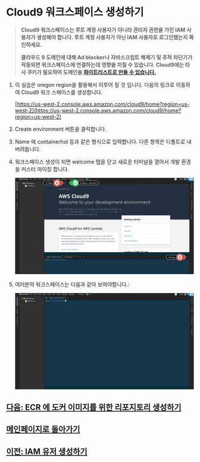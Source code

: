 # Cloud9 워크스페이스 생성하기

> **Cloud9 워크스페이스는 루트 계정 사용자가 아니라 관리자 권한을 가진 IAM 사용자가 생성해야 합니다. 루트 계정 사용자가 아닌 IAM 사용자로 로그인했는지 확인하세요.**
>
> **클라우드 9 도메인에 대해 Ad blocker나 자바스크립트 해제기 및 추적 차단기가 작동되면 워크스페이스에 연결하는데 영향을 끼칠 수 있습니다. Cloud9에는 타사 쿠키가 필요하여 도메인을 [화이트리스트로 만들 수 있습니다.](https://docs.aws.amazon.com/cloud9/latest/user-guide/troubleshooting.html#troubleshooting-env-loading)**

1. 이 실습은 oregon region을 활용해서 이루어 질 것 입니다. 다음의 링크로 이동하여 Cloud9 워크 스페이스를 생성합니다.

    [https://us-west-2.console.aws.amazon.com/cloud9/home?region=us-west-2](https://us-west-2.console.aws.amazon.com/cloud9/home?region=us-west-2)

2. Create environment 버튼을 클릭합니다.
3. Name 에 containerhol 등과 같은 형식으로 입력합니다. 다른 항목은 디폴트로 내버려둡니다.
4. 워크스페이스 생성이 되면 welcome 탭을 닫고 새로운 터미널을 열어서 개발 환경을 커스터 마이징 합니다.

     ![Alt](../images/cloud9/c9before.png "cloud9 before")

5. 여러분의 워크스페이스는 다음과 같아 보여야합니다.:

     ![Alt](../images/cloud9/c9after.png "cloud9 afters")

## [다음: ECR 에 도커 이미지를 위한 리포지토리 생성하기](create-ecr-repository.md)

## [메인페이지로 돌아가기](../README.md)

## [이전: IAM 유저 생성하기](create-iam-user.md)
